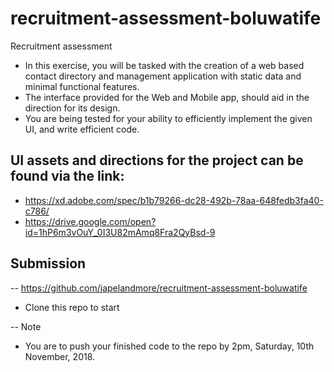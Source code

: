 # recruitment-assessment-boluwatife
Recruitment assessment

-	In this exercise, you will be tasked with the creation of a web based contact directory and management application with static data and minimal functional features.
- The interface provided for the Web and Mobile app, should aid in the direction for its design.
- You are being tested for your ability to efficiently implement the given UI, and write efficient code.

UI assets and directions for the project can be found via the link:
--
- https://xd.adobe.com/spec/b1b79266-dc28-492b-78aa-648fedb3fa40-c786/
- https://drive.google.com/open?id=1hP6m3vOuY_0I3U82mAmq8Fra2QyBsd-9

Submission
--
-- https://github.com/japelandmore/recruitment-assessment-boluwatife
- Clone this repo to start 

-- Note
- You are to push your finished code to the repo by 2pm, Saturday, 10th November, 2018.

